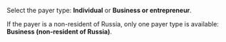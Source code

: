 Select the payer type: **Individual** or **Business or entrepreneur**.

If the payer is a non-resident of Russia, only one payer type is available: **Business (non-resident of Russia)**.

